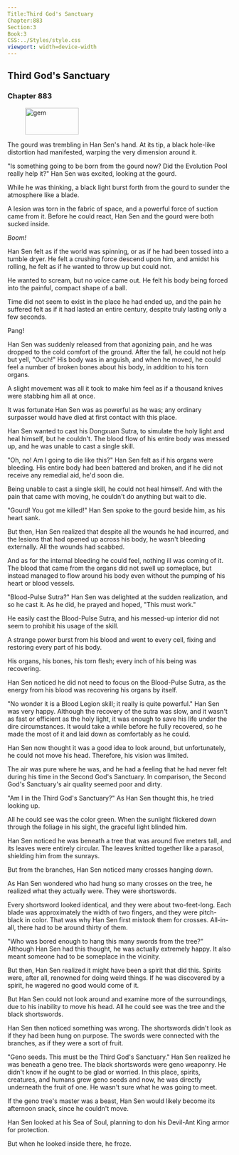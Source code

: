 ```yaml
---
Title:Third God's Sanctuary 
Chapter:883 
Section:3 
Book:3 
CSS:../Styles/style.css 
viewport: width=device-width
---
```

  
## Third God's Sanctuary
### Chapter 883
  
<figure>
	<img src="../Images/gem.gif" alt="gem" id="gem" width="120" height="60" />
</figure>
  

  
The gourd was trembling in Han Sen's hand. At its tip, a black hole-like distortion had manifested, warping the very dimension around it.

"Is something going to be born from the gourd now? Did the Evolution Pool really help it?" Han Sen was excited, looking at the gourd.

While he was thinking, a black light burst forth from the gourd to sunder the atmosphere like a blade.

A lesion was torn in the fabric of space, and a powerful force of suction came from it. Before he could react, Han Sen and the gourd were both sucked inside.

*Boom!*

Han Sen felt as if the world was spinning, or as if he had been tossed into a tumble dryer. He felt a crushing force descend upon him, and amidst his rolling, he felt as if he wanted to throw up but could not.

He wanted to scream, but no voice came out. He felt his body being forced into the painful, compact shape of a ball.

Time did not seem to exist in the place he had ended up, and the pain he suffered felt as if it had lasted an entire century, despite truly lasting only a few seconds.

Pang!

Han Sen was suddenly released from that agonizing pain, and he was dropped to the cold comfort of the ground. After the fall, he could not help but yell, "Ouch!" His body was in anguish, and when he moved, he could feel a number of broken bones about his body, in addition to his torn organs.

A slight movement was all it took to make him feel as if a thousand knives were stabbing him all at once.

It was fortunate Han Sen was as powerful as he was; any ordinary surpasser would have died at first contact with this place.

Han Sen wanted to cast his Dongxuan Sutra, to simulate the holy light and heal himself, but he couldn't. The blood flow of his entire body was messed up, and he was unable to cast a single skill.

"Oh, no! Am I going to die like this?" Han Sen felt as if his organs were bleeding. His entire body had been battered and broken, and if he did not receive any remedial aid, he'd soon die.

Being unable to cast a single skill, he could not heal himself. And with the pain that came with moving, he couldn't do anything but wait to die.

"Gourd! You got me killed!" Han Sen spoke to the gourd beside him, as his heart sank.

But then, Han Sen realized that despite all the wounds he had incurred, and the lesions that had opened up across his body, he wasn't bleeding externally. All the wounds had scabbed.

And as for the internal bleeding he could feel, nothing ill was coming of it. The blood that came from the organs did not swell up someplace, but instead managed to flow around his body even without the pumping of his heart or blood vessels.

"Blood-Pulse Sutra?" Han Sen was delighted at the sudden realization, and so he cast it. As he did, he prayed and hoped, "This must work."

He easily cast the Blood-Pulse Sutra, and his messed-up interior did not seem to prohibit his usage of the skill.

A strange power burst from his blood and went to every cell, fixing and restoring every part of his body.

His organs, his bones, his torn flesh; every inch of his being was recovering.

Han Sen noticed he did not need to focus on the Blood-Pulse Sutra, as the energy from his blood was recovering his organs by itself.

"No wonder it is a Blood Legion skill; it really is quite powerful." Han Sen was very happy. Although the recovery of the sutra was slow, and it wasn't as fast or efficient as the holy light, it was enough to save his life under the dire circumstances. It would take a while before he fully recovered, so he made the most of it and laid down as comfortably as he could.

Han Sen now thought it was a good idea to look around, but unfortunately, he could not move his head. Therefore, his vision was limited.

The air was pure where he was, and he had a feeling that he had never felt during his time in the Second God's Sanctuary. In comparison, the Second God's Sanctuary's air quality seemed poor and dirty.

"Am I in the Third God's Sanctuary?" As Han Sen thought this, he tried looking up.

All he could see was the color green. When the sunlight flickered down through the foliage in his sight, the graceful light blinded him.

Han Sen noticed he was beneath a tree that was around five meters tall, and its leaves were entirely circular. The leaves knitted together like a parasol, shielding him from the sunrays.

But from the branches, Han Sen noticed many crosses hanging down.

As Han Sen wondered who had hung so many crosses on the tree, he realized what they actually were. They were shortswords.

Every shortsword looked identical, and they were about two-feet-long. Each blade was approximately the width of two fingers, and they were pitch-black in color. That was why Han Sen first mistook them for crosses. All-in-all, there had to be around thirty of them.

"Who was bored enough to hang this many swords from the tree?" Although Han Sen had this thought, he was actually extremely happy. It also meant someone had to be someplace in the vicinity.

But then, Han Sen realized it might have been a spirit that did this. Spirits were, after all, renowned for doing weird things. If he was discovered by a spirit, he wagered no good would come of it.

But Han Sen could not look around and examine more of the surroundings, due to his inability to move his head. All he could see was the tree and the black shortswords.

Han Sen then noticed something was wrong. The shortswords didn't look as if they had been hung on purpose. The swords were connected with the branches, as if they were a sort of fruit.

"Geno seeds. This must be the Third God's Sanctuary." Han Sen realized he was beneath a geno tree. The black shortswords were geno weaponry. He didn't know if he ought to be glad or worried. In this place, spirits, creatures, and humans grew geno seeds and now, he was directly underneath the fruit of one. He wasn't sure what he was going to meet.

If the geno tree's master was a beast, Han Sen would likely become its afternoon snack, since he couldn't move.

Han Sen looked at his Sea of Soul, planning to don his Devil-Ant King armor for protection.

But when he looked inside there, he froze.